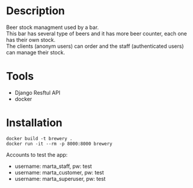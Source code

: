 # Description 

Beer stock  managment used by a bar.  
This bar has several type of beers and it has more beer counter, each one has their own stock.  
The clients (anonym users) can order and the staff (authenticated users) can manage their stock.  

# Tools

- Django Resftul API
- docker

# Installation
```
docker build -t brewery .
docker run -it --rm -p 8000:8000 brewery
```
Accounts to test the app:   
- username: marta_staff, pw: test   
- username: marta_customer, pw: test   
- username: marta_superuser, pw: test   